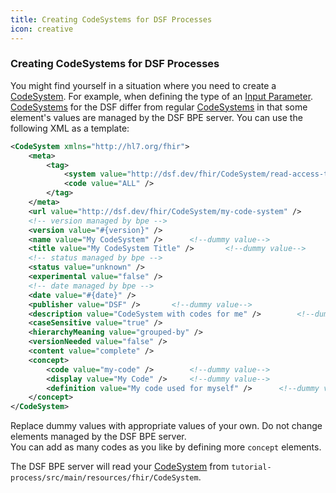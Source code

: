 ```yaml
---
title: Creating CodeSystems for DSF Processes
icon: creative
---
```


### Creating CodeSystems for DSF Processes

You might find yourself in a situation where you need to create a [CodeSystem](../concepts/fhir/codesystem.md).
For example, when defining the type of an [Input Parameter](../concepts/fhir/task.md#task-input-parameters).
[CodeSystems](../concepts/fhir/codesystem.md) for the DSF differ from regular [CodeSystems](../concepts/fhir/codesystem.md)
in that some element's values are managed by the DSF BPE server. You can use the following XML as a template:
```xml
<CodeSystem xmlns="http://hl7.org/fhir">
    <meta>
        <tag>
            <system value="http://dsf.dev/fhir/CodeSystem/read-access-tag" />
            <code value="ALL" />    
        </tag>  
    </meta>
    <url value="http://dsf.dev/fhir/CodeSystem/my-code-system" />       <!--dummy value-->
    <!-- version managed by bpe -->
    <version value="#{version}" />
    <name value="My CodeSystem" />      <!--dummy value-->
    <title value="My CodeSystem Title" />       <!--dummy value-->
    <!-- status managed by bpe -->
    <status value="unknown" />
    <experimental value="false" />
    <!-- date managed by bpe -->
    <date value="#{date}" />
    <publisher value="DSF" />       <!--dummy value-->
    <description value="CodeSystem with codes for me" />        <!--dummy value-->
    <caseSensitive value="true" />
    <hierarchyMeaning value="grouped-by" />
    <versionNeeded value="false" />
    <content value="complete" />
    <concept>
        <code value="my-code" />        <!--dummy value-->
        <display value="My Code" />     <!--dummy value-->
        <definition value="My code used for myself" />      <!--dummy value-->
    </concept>
</CodeSystem> 
```
Replace dummy values with appropriate values of your own. Do not change elements managed by the DSF BPE server.  
You can add as many codes as you like by defining more `concept` elements.

The DSF BPE server will read your [CodeSystem](../concepts/fhir/codesystem.md) from
`tutorial-process/src/main/resources/fhir/CodeSystem`.